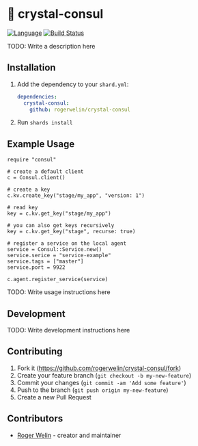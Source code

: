 # 💎 crystal-consul

[![Language](https://img.shields.io/badge/language-crystal-776791.svg)](https://github.com/crystal-lang/crystal)
[![Build Status](https://travis-ci.org/rogerwelin/crystal-consul.svg?branch=master)](https://travis-ci.org/rogerwelin/crystal-consul)

TODO: Write a description here

## Installation

1. Add the dependency to your `shard.yml`:

   ```yaml
   dependencies:
     crystal-consul:
       github: rogerwelin/crystal-consul
   ```

2. Run `shards install`

## Example Usage

```crystal
require "consul"

# create a default client
c = Consul.client()

# create a key
c.kv.create_key("stage/my_app", "version: 1")

# read key
key = c.kv.get_key("stage/my_app")

# you can also get keys recursively
key = c.kv.get_key("stage", recurse: true)

# register a service on the local agent
service = Consul::Service.new()
service.serice = "service-example"
service.tags = ["master"]
service.port = 9922

c.agent.register_service(service)

```

TODO: Write usage instructions here

## Development

TODO: Write development instructions here

## Contributing

1. Fork it (<https://github.com/rogerwelin/crystal-consul/fork>)
2. Create your feature branch (`git checkout -b my-new-feature`)
3. Commit your changes (`git commit -am 'Add some feature'`)
4. Push to the branch (`git push origin my-new-feature`)
5. Create a new Pull Request

## Contributors

- [Roger Welin](https://github.com/rogerwelin) - creator and maintainer
